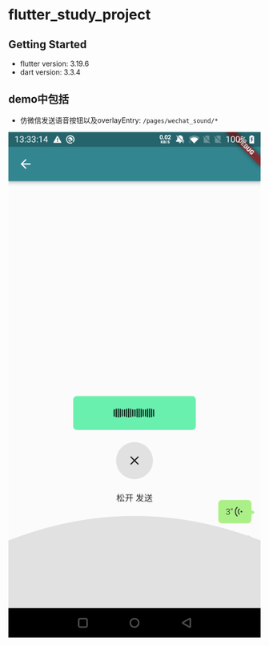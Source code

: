 # flutter_study_project


## Getting Started

- flutter version: 3.19.6
- dart version: 3.3.4

## demo中包括

- 仿微信发送语音按钮以及overlayEntry: `/pages/wechat_sound/*`

![image](https://github.com/CongDuang/flutter_study_project/blob/master/screenshot/1.png?width=360&height=812)